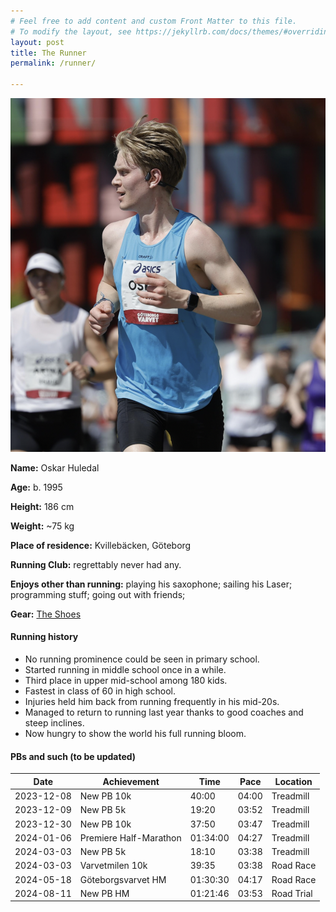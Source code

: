```yaml
---
# Feel free to add content and custom Front Matter to this file.
# To modify the layout, see https://jekyllrb.com/docs/themes/#overriding-theme-defaults
layout: post
title: The Runner
permalink: /runner/

---
```


<img src="/assets/images/gbg-me-side.png" alt="The Runner Running" class="img-small img-right">

**Name:** Oskar Huledal

**Age:** 
b. 1995


**Height:** 
186 cm


**Weight:** 
~75 kg


**Place of residence:** 
Kvillebäcken, Göteborg

**Running Club:** regrettably never had any. 

**Enjoys other than running:** 
playing his saxophone; sailing his Laser; programming stuff; going out with friends;

**Gear:**
[The Shoes](/shoes.markdown)



#### Running history

- No running prominence could be seen in primary school.
- Started running in middle school once in a while. 
- Third place in upper mid-school among 180 kids. 
- Fastest in class of 60 in high school. 
- Injuries held him back from running frequently in his mid-20s.
- Managed to return to running last year thanks to good coaches and steep inclines.
-  Now hungry to show the world his full running bloom.



#### PBs and such (to be updated)

| Date       | Achievement                 | Time       | Pace       | Location   |
|------------|-----------------------------|------------|------------|------------|
| 2023-12-08 | New PB 10k                  | 40:00      | 04:00      | Treadmill  |
| 2023-12-09 | New PB 5k                   | 19:20      | 03:52      | Treadmill  |
| 2023-12-30 | New PB 10k                  | 37:50      | 03:47      | Treadmill  |
| 2024-01-06 | Premiere Half-Marathon      | 01:34:00   | 04:27      | Treadmill  |
| 2024-03-03 | New PB 5k                   | 18:10      | 03:38      | Treadmill  |
| 2024-03-03 | Varvetmilen 10k             | 39:35      | 03:38      | Road Race  |
| 2024-05-18 | Göteborgsvarvet HM          | 01:30:30   | 04:17      | Road Race  |
| 2024-08-11 | New PB HM                   | 01:21:46   | 03:53      | Road Trial |